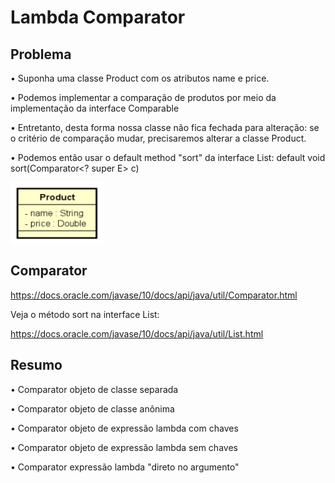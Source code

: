# Lambda Comparator

## Problema
• Suponha uma classe Product com os atributos name e price.

• Podemos implementar a comparação de produtos por meio da
implementação da interface Comparable<Product>
  
• Entretanto, desta forma nossa classe não fica fechada para
alteração: se o critério de comparação mudar, precisaremos
alterar a classe Product.
  
• Podemos então usar o default method "sort" da interface List:
default void sort(Comparator<? super E> c)
<p align="left">
    <img align="center" alt="GIF" src="./product.png" width="150" height="100" />
</p>


## Comparator
https://docs.oracle.com/javase/10/docs/api/java/util/Comparator.html

Veja o método sort na interface List:

https://docs.oracle.com/javase/10/docs/api/java/util/List.html

## Resumo
• Comparator objeto de classe separada

• Comparator objeto de classe anônima

• Comparator objeto de expressão lambda com chaves

• Comparator objeto de expressão lambda sem chaves

• Comparator expressão lambda "direto no argumento"
